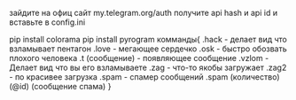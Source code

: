 зайдите на офиц сайт my.telegram.org/auth получите api hash и api id и вставьте в config.ini

pip install colorama
pip install pyrogram
комманды{
.hack - делает вид что взламывает пентагон
.love - мегающее сердечко
.osk - быстро обозвать плохого человека
.t (сообщение) - появляющее сообщение
.vzlom - Делает вид что вы его взламываете
.zag - что-то якобы загружает
.zag2 - по красивее загрузка
.spam - спамер сообщений .spam (количество) (@id) (сообщение спама)
}
